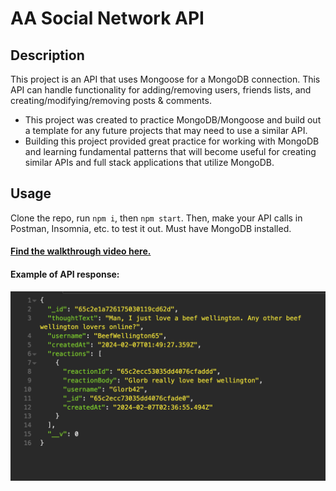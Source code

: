 # AA Social Network API

## Description

This project is an API that uses Mongoose for a MongoDB connection. This API can handle functionality for adding/removing users, friends lists, and creating/modifying/removing posts & comments.

- This project was created to practice MongoDB/Mongoose and build out a template for any future projects that may need to use a similar API. 
- Building this project provided great practice for working with MongoDB and learning fundamental patterns that will become useful for creating similar APIs and full stack applications that utilize MongoDB.

## Usage

Clone the repo, run `npm i`, then `npm start`. Then, make your API calls in Postman, Insomnia, etc. to test it out. Must have MongoDB installed.

#### [Find the walkthrough video here.](https://github.com/abealberts/aa-social-network-api)

#### Example of API response:
![API response example](assets/socialmedia-api-sc.png)